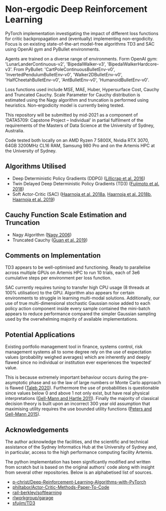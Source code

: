 # Non-ergodic Deep Reinforcement Learning

PyTorch implementation investigating the impact of different loss functions for critic backpropagation and (eventually) implementing non-ergodicity.
Focus is on existing state-of-the-art model-free algorithms TD3 and SAC using OpenAI gym and PyBullet environments.

Agents are trained on a diverse range of environments. Form OpenAI gym: 'LunarLanderContinuous-v2', 'BipedalWalker-v3', 'BipedalWalkerHardcore-v3'. From PyBullet:  'CartPoleContinuousBulletEnv-v0', 'InvertedPendulumBulletEnv-v0', 'Walker2DBulletEnv-v0', 'HalfCheetahBulletEnv-v0', 'AntBulletEnv-v0', 'HumanoidBulletEnv-v0'.

Loss functions used include MSE, MAE, Huber, Hypersurface Cost, Cauchy and Truncated Cauchy. Scale Parameter for Cauchy distribution is estimated using the Nagy algorithm and truncation is performed using heuristics. Non-ergodicity model is currently being tested.

This repository will be submitted by mid-2021 as a component of ‘DATA5709: Capstone Project – Individual’ in partial fulfilment of the requirements of the Masters of Data Science at the University of Sydney, Australia. 

Code tested both locally on an AMD Ryzen 7 5800X, Nvidia RTX 3070, 64GB 3200MHz CL16 RAM, Samsung 980 Pro and on the Artemis HPC at the University of Sydney.

## Algorithms Utilised
* Deep Deterministic Policy Gradients (DDPG) ([Lillicrap et al. 2016](https://arxiv.org/pdf/1509.02971.pdf))
* Twin Delayed Deep Deterministic Policy Gradients (TD3) ([Fujimoto et al. 2018](https://arxiv.org/pdf/1802.09477.pdf))
* Soft Actor-Critic (SAC) ([Haarnoja et al. 2018a](https://arxiv.org/pdf/1801.01290.pdf), [Haarnoja et al. 2018b](https://arxiv.org/pdf/1812.05905.pdf), [Haarnoja et al. 2019](https://arxiv.org/pdf/1812.11103.pdf))

## Cauchy Function Scale Estimation and Truncation
* Nagy Algorithm ([Nagy 2006](http://www.jucs.org/jucs_12_9/parameter_estimation_of_the/jucs_12_09_1332_1344_nagy.pdf))
* Truncated Cauchy ([Guan et al. 2019](https://tongliang-liu.github.io/papers/TPAMITruncatedNMF.pdf))


## Comments on Implementation
TD3 appears to be well-optimised and functioning. Ready to parallelise across multiple GPUs on Artemis HPC to run 10 trials, each of 3e6 cumulative steps per environment per loss function.

SAC currently requires tuning to transfer high CPU usage (8 threads at 100% utilisation) to the GPU. Algorithm also appears for certain environments to struggle in learning multi-modal solutions. Additionally, our use of true multi-dimensional stochastic Gaussian noise added to each policy action component inside every sample contained the mini-batch appears to reduce performance compared the simpler Gaussian sampling used by the overwhelming majority of available implementations.

## Potential Applications
Existing portfolio management tool in finance, systems control, risk management systems all to some degree rely on the use of expectation values (probability weighed averages) which are inherently and deeply flawed since no individual or institution ever experiences the ‘expected’ value. 

This is because extremely important behaviour occurs during the pre-asymptotic phase and so the law of large numbers or Monte Carlo approach is flawed ([Taleb 2020]( https://arxiv.org/ftp/arxiv/papers/2001/2001.10488.pdf)). Furthermore the use of probabilities is questionable since values below 0 and above 1 not only exist, but have real physical interpretations ([Gell-Mann and Hartle 2011]( https://arxiv.org/pdf/1106.0767.pdf)). Finally the majority of classical decision theory is built upon an incorrect 300 year old assumption that maximising utility requires the use bounded utility functions ([Peters and Gell-Mann 2015]( https://arxiv.org/pdf/1405.0585.pdf)).

## Acknowledgements
The author acknowledge the facilities, and the scientific and technical assistance of the Sydney Informatics Hub at the University of Sydney and, in particular, access to the high performance computing facility Artemis.

The python implementation has been significantly modified and written from scratch but is based on the original authors’ code along with insight from several other repositories. Below is an alphabetised list of sources.
* [p-christ/Deep-Reinforcement-Learning-Algorithms-with-PyTorch]( https://github.com/p-christ/Deep-Reinforcement-Learning-Algorithms-with-PyTorch)
* [philtabor/Actor-Critic-Methods-Paper-To-Code](https://github.com/philtabor/Actor-Critic-Methods-Paper-To-Code)
* [rail-berkley/softlearning]( https://github.com/rail-berkeley/softlearning) 
* [rlworkgroup/garage](https://github.com/rlworkgroup/garage)
* [sfujim/TD3](https://github.com/sfujim/TD3/)
